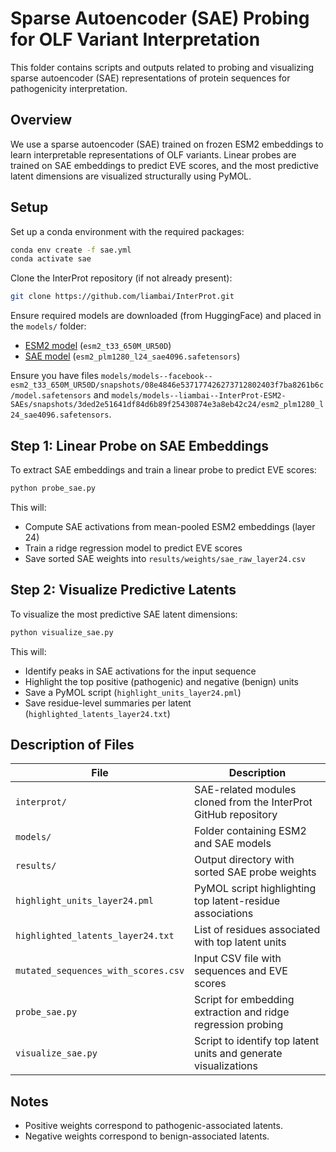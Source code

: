 # Sparse Autoencoder (SAE) Probing for OLF Variant Interpretation

This folder contains scripts and outputs related to probing and visualizing sparse autoencoder (SAE) representations of protein sequences for pathogenicity interpretation.

## Overview

We use a sparse autoencoder (SAE) trained on frozen ESM2 embeddings to learn interpretable representations of OLF variants. Linear probes are trained on SAE embeddings to predict EVE scores, and the most predictive latent dimensions are visualized structurally using PyMOL.

## Setup

Set up a conda environment with the required packages:

```bash
conda env create -f sae.yml
conda activate sae
```

Clone the InterProt repository (if not already present):

```bash
git clone https://github.com/liambai/InterProt.git
```

Ensure required models are downloaded (from HuggingFace) and placed in the `models/` folder:
  - [ESM2 model](https://huggingface.co/facebook/esm2_t33_650M_UR50D/tree/main) (`esm2_t33_650M_UR50D`) 
  - [SAE model](https://huggingface.co/liambai/InterProt-ESM2-SAEs/blob/main/esm2_plm1280_l24_sae4096.safetensors) (`esm2_plm1280_l24_sae4096.safetensors`)

Ensure you have files `models/models--facebook--esm2_t33_650M_UR50D/snapshots/08e4846e537177426273712802403f7ba8261b6c/model.safetensors` and `models/models--liambai--InterProt-ESM2-SAEs/snapshots/3ded2e51641df84d6b89f25430874e3a8eb42c24/esm2_plm1280_l24_sae4096.safetensors`.

## Step 1: Linear Probe on SAE Embeddings

To extract SAE embeddings and train a linear probe to predict EVE scores:

```bash
python probe_sae.py
```

This will:
- Compute SAE activations from mean-pooled ESM2 embeddings (layer 24)
- Train a ridge regression model to predict EVE scores
- Save sorted SAE weights into `results/weights/sae_raw_layer24.csv`

## Step 2: Visualize Predictive Latents

To visualize the most predictive SAE latent dimensions:

```bash
python visualize_sae.py
```

This will:
- Identify peaks in SAE activations for the input sequence
- Highlight the top positive (pathogenic) and negative (benign) units
- Save a PyMOL script (`highlight_units_layer24.pml`)
- Save residue-level summaries per latent (`highlighted_latents_layer24.txt`)

## Description of Files

| File                              | Description                                                                 |
|-----------------------------------|-----------------------------------------------------------------------------|
| `interprot/`                      | SAE-related modules cloned from the InterProt GitHub repository            |
| `models/`                         | Folder containing ESM2 and SAE models|
| `results/`                        | Output directory with sorted SAE probe weights                             |
| `highlight_units_layer24.pml`     | PyMOL script highlighting top latent-residue associations                   |
| `highlighted_latents_layer24.txt`| List of residues associated with top latent units                          |
| `mutated_sequences_with_scores.csv` | Input CSV file with sequences and EVE scores                               |
| `probe_sae.py`                    | Script for embedding extraction and ridge regression probing               |
| `visualize_sae.py`                | Script to identify top latent units and generate visualizations            |

## Notes

- Positive weights correspond to pathogenic-associated latents.
- Negative weights correspond to benign-associated latents.
